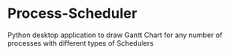 # Process-Scheduler

Python desktop application to draw Gantt Chart for any number of processes with different types of Schedulers

